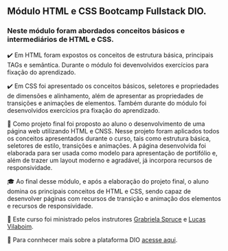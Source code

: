 ## Módulo HTML e CSS Bootcamp Fullstack DIO.

### Neste módulo foram abordados conceitos básicos e intermediários de HTML e CSS.

 ✔️ Em HTML foram expostos os conceitos de estrutura básica, principais TAGs e semântica. Durante o módulo foi devenvolvidos exercícios para fixação do aprendizado.

✔️ Em CSS foi apresentado os conceitos básicos, seletores e propriedades de dimensões e alinhamento, além de apresentar as propriedades de transições e animações de elementos. Também durante do módulo foi desenvolvidos exercícios pra fixação do aprendizado.

📝 Como projeto final foi proposto ao aluno o desenvolvimento de uma página web utilizando HTML e CNSS. Nesse projeto foram aplicados todos os conceitos apresentados durante o curso, tais como estrutura básica, seletores de estilo, transições e animações. A página desenvolvida foi elaborada para ser usada como modelo para apresentação de portifólio e, além de trazer um layout moderno e agradável, já incorpora recursos de responsividade.

🎓 Ao final desse módulo, e após a elaboração do projeto final, o aluno domina os principais conceitos de HTML e CSS, sendo capaz de desenvolver páginas com recursos de transição e animação dos elementos e recursos de responsividade.

 🔗  Este curso foi ministrado pelos instrutores [Grabriela Spruce](https://github.com/SpruceGabriela) e [Lucas Vilaboim](https://github.com/vilaboim). 

 🔗  Para connhecer mais sobre a plataforma DIO [acesse aqui](https://web.dio.me/home).


